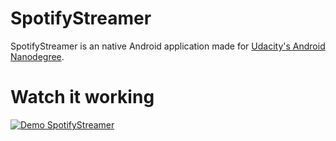 # SpotifyStreamer
SpotifyStreamer is an native Android application made for [Udacity's Android Nanodegree](https://www.udacity.com/course/android-developer-nanodegree--nd801).

# Watch it working
[![Demo SpotifyStreamer](http://gifyoutube.com/gif/yoM50n)](http://www.youtube.com/watch?v=IYfgKsAwIjU&feature=youtu.be)
